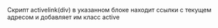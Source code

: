 Скрипт activelink(div) в указанном блоке находит ссылки с текущем адресом и добавляет им класс active